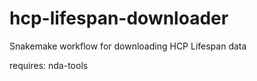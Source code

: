 # hcp-lifespan-downloader
Snakemake workflow for downloading HCP Lifespan data

requires: nda-tools



